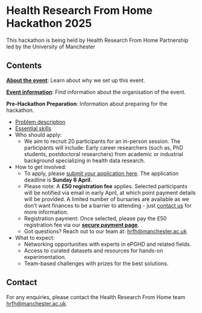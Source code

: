 # Health Research From Home Hackathon 2025

This hackathon is being held by Health Research From Home Partnership led by the University of Manchester
## Contents

**[About the event](files/about.md)**: Learn about why we set up this event.

**[Event information](files/eventinfo.md)**: Find information about the organisation of the event.

**Pre-Hackathon Preparation**: Information about preparing for the hackathon.

  - [Problem description](files/problem.md)
  - [Essential skills](files/skills.md)
  - Who should apply:
    - We aim to recruit 20 participants for an in-person session. The participants will include: Early career researchers (such as, PhD students, postdoctoral researchers) from academic or industrial background specializing in health data research.
  - How to get involved:
      - To apply, please [submit your application here](https://forms.office.com/Pages/ResponsePage.aspx?id=B8tSwU5hu0qBivA1z6kad4m02bZeszZJhfGfAUKmjjBUN1FOTjI2VExFWFNMNzBFOTI0MVFWM1I5WS4u). The application deadline is **Sunday 6 April**. 
      - Please note: A **£50 registration fee** applies. Selected participants will be notified via email in early April, at which point payment details will be provided. A limited number of bursaries are available as we don’t want finances to be a barrier to attending - just [contact us](mailto:hrfh@manchester.ac.uk) for more information.
      - Registration payment: Once selected, please pay the £50 registration fee via our [**secure payment page**](https://health-research-from-home.github.io/DataAnalysisChallenge/files/eventinfo.html).
      - Got questions? Reach out to our team at: [hrfh@manchester.ac.uk](mailto:hrfh@manchester.ac.uk)
  - What to expect:
    - Networking opportunities with experts in ePGHD and related fields. 
    - Access to curated datasets and resources for hands-on experimentation. 
    - Team-based challenges with prizes for the best solutions.

## Contact

For any enquiries, please contact the Health Research From Home team [hrfh@manchester.ac.uk](mailto:hrfh@manchester.ac.uk).
